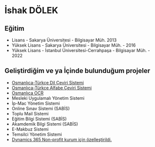 <h1>İshak DÖLEK</h1>

<h2>Eğitim</h2>
<ul>
  <li> Lisans - Sakarya Üniversitesi - Bilgisayar Müh.  2013 </li>
  <li> Yüksek Lisans - Sakarya Üniversitesi - Bilgisayar Müh.  - 2016 </li>
   <li> Yüksek Lisans - İstanbul Üniversitesi-Cerrahpaşa - Bilgisayar Müh.  - 2022 </li>
</ul>

<h2>Geliştirdiğim ve ya İçinde bulunduğum projeler</h2>
<ul>
  <li><a href="https://www.osmanlica.com/tr/dilceviri/translate"> Osmanlıca-Türkçe Dil Çeviri Sistemi </a> </li>
  <li><a href="https://www.osmanlica.com/tr/osmanlica-ceviri-yap"> Osmanlıca-Türkçe Alfabe Çeviri Sistemi  </a></li>
  <li><a href="https://www.osmanlica.com"> Osmanlıca OCR  </a></li>
  <li>Mesleki Uygulamalı Yönetim Sistemi </li>
  <li>İp-Mac Yönetim Sistemi</li>
  <li>Online Sınav Sistemi (SABİS)</li>
  <li>Toplu Mail Sistemi</li>
  <li>Eğitim Bilgi Sistemi (SABİS)</li>
  <li>Akamdemik Bilgi Sistemi (SABİS)</li>
  <li>E-Makbuz Sistemi</li>
  <li>Temsilci Yönetim Sistemi</li>
  <li><a href="https://dynamics.microsoft.com/tr-tr/">Dynamics 365 Non-profit kurum için özelleştirildi.</a></li>
</ul>
